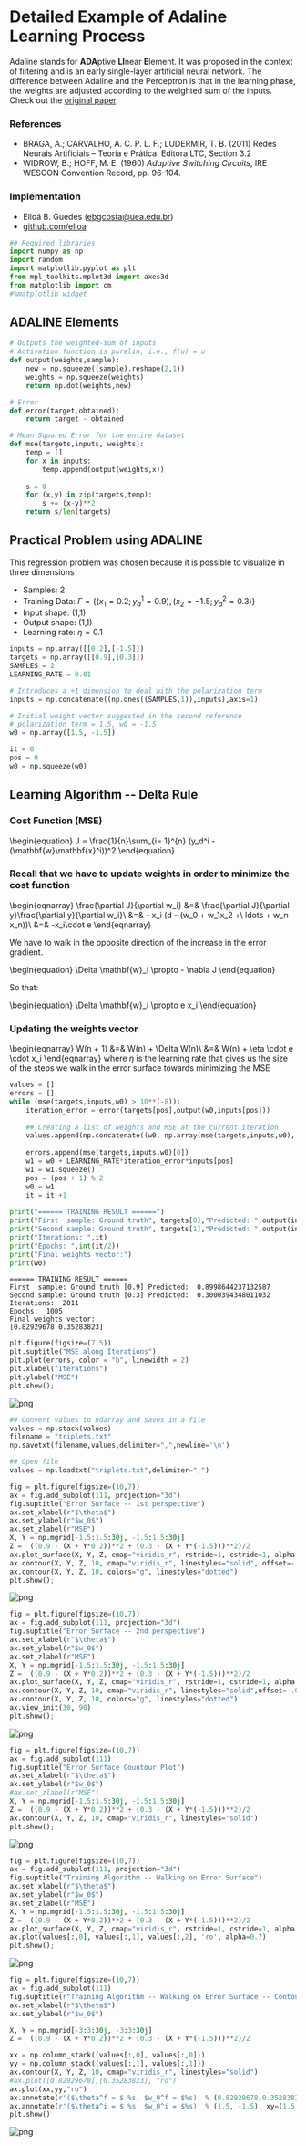 # Detailed Example of Adaline Learning Process

Adaline stands for **ADA**ptive **LI**near **E**lement. It was proposed in the context of filtering and is an early single-layer artificial neural network. The difference between Adaline and the Perceptron is that in the learning phase, the weights are adjusted according to the weighted sum of the inputs. Check out the [original paper](https://www-isl.stanford.edu/~widrow/papers/c1960adaptiveswitching.pdf).


### References

- BRAGA, A.; CARVALHO, A. C. P. L. F.; LUDERMIR, T. B. (2011) Redes Neurais Artificiais – Teoria e Prática. Editora LTC, Section 3.2
- WIDROW, B.; HOFF, M. E. (1960) _Adaptive Switching Circuits_, IRE WESCON Convention Record, pp. 96-104.

### Implementation

- Elloá B. Guedes (ebgcosta@uea.edu.br)
- [github.com/elloa](github.com/elloa)



```python
## Required libraries
import numpy as np
import random
import matplotlib.pyplot as plt
from mpl_toolkits.mplot3d import axes3d
from matplotlib import cm
#%matplotlib widget
```

## ADALINE Elements


```python
# Outputs the weighted-sum of inputs
# Activation function is purelin, i.e., f(u) = u
def output(weights,sample):
    new = np.squeeze((sample).reshape(2,1))
    weights = np.squeeze(weights)
    return np.dot(weights,new)
```


```python
# Error
def error(target,obtained):
    return target - obtained
```


```python
# Mean Squared Error for the entire dataset
def mse(targets,inputs, weights):
    temp = []
    for x in inputs:
        temp.append(output(weights,x))
    
    s = 0
    for (x,y) in zip(targets,temp):
        s += (x-y)**2
    return s/len(targets)
```

## Practical Problem using ADALINE

This regression problem was chosen because it is possible to visualize in three dimensions

- Samples: 2
- Training Data: $\Gamma = \{(x_1 = 0.2; y_d^1 = 0.9), (x_2 = -1.5; y_d^2 = 0.3)\}$
- Input shape: (1,1)
- Output shape: (1,1)
- Learning rate: $\eta = 0.1$


```python
inputs = np.array([[0.2],[-1.5]])
targets = np.array([[0.9],[0.3]])
SAMPLES = 2
LEARNING_RATE = 0.01
```


```python
# Introduces a +1 dimension to deal with the polarization term
inputs = np.concatenate((np.ones((SAMPLES,1)),inputs),axis=1)

# Initial weight vector suggested in the second reference
# polarization term = 1.5, w0 = -1.5
w0 = np.array([1.5, -1.5])

it = 0
pos = 0
w0 = np.squeeze(w0)
```

## Learning Algorithm -- Delta Rule

### Cost Function (MSE)

\begin{equation}
J = \frac{1}{n}\sum_{i= 1}^{n} (y_d^i - (\mathbf{w}\mathbf{x}^i))^2
\end{equation}

### Recall that we have to update weights in order to minimize the cost function

\begin{eqnarray}
\frac{\partial J}{\partial w_i} &=& \frac{\partial J}{\partial y}\frac{\partial y}{\partial w_i}\\
&=& - x_i (d - (w_0 + w_1x_2 +\ ldots + w_n x_n))\\
&=& -x_i\cdot e
\end{eqnarray}

We have to walk in the opposite direction of the increase in the error gradient.

\begin{equation}
\Delta \mathbf{w}_i \propto - \nabla J
\end{equation}

So that:

\begin{equation}
\Delta \mathbf{w}_i \propto e x_i
\end{equation}

### Updating the weights vector

\begin{eqnarray}
W(n + 1) &=& W(n) + \Delta W(n)\\
         &=& W(n) + \eta \cdot e \cdot x_i
\end{eqnarray} where $\eta$ is the learning rate that gives us the size of the steps we walk in the error surface towards minimizing the MSE






```python
values = []
errors = []
while (mse(targets,inputs,w0) > 10**(-8)):
    iteration_error = error(targets[pos],output(w0,inputs[pos]))
    
    ## Creating a list of weights and MSE at the current iteration    
    values.append(np.concatenate((w0, np.array(mse(targets,inputs,w0), dtype=np.float32))))
    
    errors.append(mse(targets,inputs,w0)[0])
    w1 = w0 + LEARNING_RATE*iteration_error*inputs[pos]    
    w1 = w1.squeeze()
    pos = (pos + 1) % 2
    w0 = w1
    it = it +1 
        
print("====== TRAINING RESULT ======")
print("First  sample: Ground truth", targets[0],"Predicted: ",output(inputs,w0)[0])
print("Second sample: Ground truth", targets[1],"Predicted: ",output(inputs,w0)[1])
print("Iterations: ",it)
print("Epochs: ",int(it/2))
print("Final weights vector:")
print(w0)
```

    ====== TRAINING RESULT ======
    First  sample: Ground truth [0.9] Predicted:  0.8998644237132587
    Second sample: Ground truth [0.3] Predicted:  0.3000394348011032
    Iterations:  2011
    Epochs:  1005
    Final weights vector:
    [0.82929678 0.35283823]



```python
plt.figure(figsize=(7,5))
plt.suptitle("MSE along Iterations")
plt.plot(errors, color = "b", linewidth = 2)
plt.xlabel("Iterations")
plt.ylabel("MSE")
plt.show();
```


![png](Adaline-Learning-Process_files/Adaline-Learning-Process_11_0.png)



```python
## Convert values to ndarray and saves in a file
values = np.stack(values)
filename = "triplets.txt"
np.savetxt(filename,values,delimiter=",",newline='\n')
```


```python
## Open file
values = np.loadtxt("triplets.txt",delimiter=",")
```


```python
fig = plt.figure(figsize=(10,7))
ax = fig.add_subplot(111, projection="3d")
fig.suptitle("Error Surface -- 1st perspective")
ax.set_xlabel(r"$\theta$")
ax.set_ylabel(r"$w_0$")
ax.set_zlabel(r"MSE")
X, Y = np.mgrid[-1.5:1.5:30j, -1.5:1.5:30j]
Z =  ((0.9 - (X + Y*0.2))**2 + (0.3 - (X + Y*(-1.5)))**2)/2
ax.plot_surface(X, Y, Z, cmap="viridis_r", rstride=1, cstride=1, alpha = 0.8)
ax.contour(X, Y, Z, 10, cmap="viridis_r", linestyles="solid", offset=-.08)
ax.contour(X, Y, Z, 10, colors="g", linestyles="dotted")
plt.show();
```


![png](Adaline-Learning-Process_files/Adaline-Learning-Process_14_0.png)



```python
fig = plt.figure(figsize=(10,7))
ax = fig.add_subplot(111, projection="3d")
fig.suptitle("Error Surface -- 2nd perspective")
ax.set_xlabel(r"$\theta$")
ax.set_ylabel(r"$w_0$")
ax.set_zlabel(r"MSE")
X, Y = np.mgrid[-1.5:1.5:30j, -1.5:1.5:30j]
Z =  ((0.9 - (X + Y*0.2))**2 + (0.3 - (X + Y*(-1.5)))**2)/2
ax.plot_surface(X, Y, Z, cmap="viridis_r", rstride=1, cstride=1, alpha = 0.8)
ax.contour(X, Y, Z, 10, cmap="viridis_r", linestyles="solid",offset=-.08)
ax.contour(X, Y, Z, 10, colors="g", linestyles="dotted")
ax.view_init(30, 90)
plt.show();
```


![png](Adaline-Learning-Process_files/Adaline-Learning-Process_15_0.png)



```python
fig = plt.figure(figsize=(10,7))
ax = fig.add_subplot(111)
fig.suptitle("Error Surface Countour Plot")
ax.set_xlabel(r"$\theta$")
ax.set_ylabel(r"$w_0$")
#ax.set_zlabel(r"MSE")
X, Y = np.mgrid[-1.5:1.5:30j, -1.5:1.5:30j]
Z =  ((0.9 - (X + Y*0.2))**2 + (0.3 - (X + Y*(-1.5)))**2)/2
ax.contour(X, Y, Z, 10, cmap="viridis_r", linestyles="solid")
plt.show();
```


![png](Adaline-Learning-Process_files/Adaline-Learning-Process_16_0.png)



```python
fig = plt.figure(figsize=(10,7))
ax = fig.add_subplot(111, projection="3d")
fig.suptitle("Training Algorithm -- Walking on Error Surface")
ax.set_xlabel(r"$\theta$")
ax.set_ylabel(r"$w_0$")
ax.set_zlabel(r"MSE")
X, Y = np.mgrid[-1.5:1.5:30j, -1.5:1.5:30j]
Z =  ((0.9 - (X + Y*0.2))**2 + (0.3 - (X + Y*(-1.5)))**2)/2
ax.plot_surface(X, Y, Z, cmap="viridis_r", rstride=1, cstride=1, alpha = 0.5)
ax.plot(values[:,0], values[:,1], values[:,2], 'ro', alpha=0.7)
plt.show();

```


![png](Adaline-Learning-Process_files/Adaline-Learning-Process_17_0.png)



```python
fig = plt.figure(figsize=(10,7))
ax = fig.add_subplot(111)
fig.suptitle(r"Training Algorithm -- Walking on Error Surface -- Contour Plot View")
ax.set_xlabel(r"$\theta$")
ax.set_ylabel(r"$w_0$")

X, Y = np.mgrid[-3:3:30j, -3:3:30j]
Z =  ((0.9 - (X + Y*0.2))**2 + (0.3 - (X + Y*(-1.5)))**2)/2

xx = np.column_stack((values[:,0], values[:,0]))
yy = np.column_stack((values[:,1], values[:,1]))
ax.contour(X, Y, Z, 10, cmap="viridis_r", linestyles="solid")
#ax.plot([0.82929678],[0.35283823], "ro")
ax.plot(xx,yy,"ro")
ax.annotate(r'($\theta^f = $ %s, $w_0^f = $%s)' % (0.82929678,0.35283823), xy=(0.82929678,0.35283823), textcoords='data') 
ax.annotate(r'($\theta^i = $ %s, $w_0^i = $%s)' % (1.5, -1.5), xy=(1.5, -1.5), textcoords='data') 
plt.show()
```


![png](Adaline-Learning-Process_files/Adaline-Learning-Process_18_0.png)

